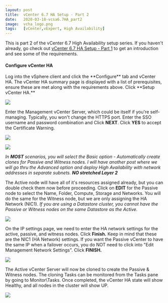 ```yaml
---
layout: post
title:  vCenter 6.7 HA Setup - Part 2
date:   2020-03-18-vcsa6.7HA_part2
image:  vcha_logo.png
tags:   [vCenter,vExpert, High Availability]
---
```

This is part 2 of the vCenter 6.7 High Availability setup series. If you haven't already, go check out [vCenter 6.7 HA Setup - Part 1](../vcsa6.7HA_part1) to get an introduction and see some of the requirements.

<h4>Configure vCenter HA</h4>
Log into the vSphere client and click the **Configure** tab and vCenter HA. The vCenter HA summary page is displayed with a list of prerequisites, ensure these are met along with the requirements above. Click **Setup vCenter HA.**

![]({{site.baseurl}}/img/vcha_step1.png)

Enter the Management vCenter Server, which could be itself if you're self-managing. Typically, you won't change the HTTPS port. Enter the SSO username and password combination and Click **NEXT**. Click **YES** to accept the Certificate Warning.

![]({{site.baseurl}}/img/vcha_step2.png)

![]({{site.baseurl}}/img/vcha_step3.png)

_In **MOST** scenarios, you will select the Basic option - Automatically create clones for Passive and Witness nodes. I will have another post where we will go thru the Advanced option and deploy High Availability with network addresses in separate subnets. **NO stretched Layer 2**_

The Active node will have all of it's resources assigned already, but you can double check them now before proceeding. Click on **EDIT** for the Passive node to select the Name, Folder, Compute, Storage and Networks. You will do the same for the Witness node, but we are only assigning the HA Network (NIC1). _If you are using a Datastore cluster, you cannot have the Passive or Witness nodes on the same Datastore as the Active._

![]({{site.baseurl}}/img/vcha_step4.png)

On the IP settings page, we need to enter the HA network settings for the active, passive, and witness nodes. Click **Finish.** Keep in mind that these are the NIC1 (HA Network) settings. If you want the Passive vCenter to have the same IP when a failover occurs, you do NOT need to click into "Edit Management Network Settings". Click **FINISH.**

![]({{site.baseurl}}/img/vcha_step5.png)

The Active vCenter Server will now be cloned to create the Passive & Witness nodes. The cloning Tasks can be monitored from the Tasks pane by going to Monitor\Tasks. Once completed, the vCenter HA state will show Healthy, and all nodes in the cluster will show UP.

![]({{site.baseurl}}/img/vcha_step6.png)
